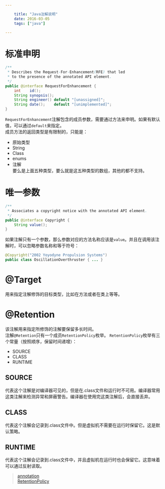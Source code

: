 ```yaml
---

    title: "Java注解说明"
    date: 2016-03-05
    tags: ["java"]

---
```


# 标准申明
```java
/**
 * Describes the Request-For-Enhancement(RFE) that led
 * to the presence of the annotated API element.
 */
public @interface RequestForEnhancement {
    int    id();
    String synopsis();
    String engineer() default "[unassigned]"; 
    String date();    default "[unimplemented]"; 
}
```
`RequestForEnhancement`注解包含的成员参数，需要通过方法来申明。如果有默认值，可以通过`default`来指定。  
成员方法的返回类型是有限制的，只能是：  
* 原始类型
* String
* Class
* enums
* 注解  
要么是上面五种类型，要么就是这五种类型的数组，其他的都不支持。  
  
# 唯一参数
```java
/**
 * Associates a copyright notice with the annotated API element.
 */
public @interface Copyright {
    String value();
}
```
如果注解只有一个参数，那么参数对应的方法名称应该是`value`。并且在调用该注解时，可以忽略参数名称和等于符号：  
```java
@Copyright("2002 Yoyodyne Propulsion Systems")
public class OscillationOverthruster { ... }
```

# @Target 
用来指定注解修饰的目标类型，比如在方法或者在类上等等。

# @Retention
该注解用来指定所修饰的注解要保留多长时间。  
注解`@Retention`只有一个成员`RetentionPolicy`枚举。
`RetentionPolicy`枚举有三个常量（按照顺序，保留时间递增）：  
* SOURCE
* CLASS
* RUNTIME

## SOURCE
代表这个注解是对编译器可见的，但是在.class文件和运行时不可用。编译器常用这类注解来检测异常和屏蔽警告。编译器在使用完这类注解后，会直接丢弃。  

## CLASS
代表这个注解会记录到.class文件中。但是虚拟机不需要在运行时保留它。这是默认策略。  

## RUNTIME
代表这个注解会记录到.class文件中，并且虚拟机在运行时也会保留它。这意味着可以通过反射读取。


> [annotation](https://docs.oracle.com/javase/1.5.0/docs/guide/language/annotations.html)  
> [RetentionPolicy](https://docs.oracle.com/javase/6/docs/api/java/lang/annotation/RetentionPolicy.html)